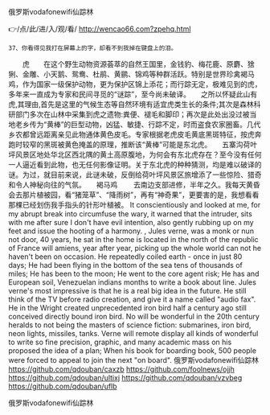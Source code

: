 
俄罗斯vodafonewifi仙踪林




👉/点/此/进/入/观/看/ http://wencao66.com?zpehq.html




	37、你看得见我打在屏幕上的字，却看不到我掉在键盘上的泪。
　　虎　　在这个野生动物资源荟萃的自然王国里，金钱豹、梅花鹿、原麝、猞猁、金雕、小天鹅、鸳鸯、杜鹃、黄鹂、锦鸡等种群活跃。特别是世界珍禽褐马鸡，作为国家一级保护动物，更为保护区锦上添花；而行踪无定，极难见到的虎，多年来一直成为专家和民间寻觅的“谜踪”，至今尚未破译。　　之所以怀疑此山有虎,其理由,首先是这里的气候生态等自然环境有适宜虎类生长的条件;其次是森林科研部门多次在山林中采集到虎之遗物:粪便、褪毛和脚印；再次是此处出没过被当地老乡传为“黄棒”的巨型动物，凶猛、敏捷、行踪不定，时而盗食农家圈畜。几代乡农都曾远距离亲见此物通体黄色皮毛。专家根据老虎皮毛黄底黑斑特征，按虎奔跑时较窄的黑斑被黄色掩盖的原理，推断该“黄棒”可能是东北虎。　　五寨沟荷叶坪风景区地处华北区西北隅的黄土高原腹地，为何会有东北虎存在？至今没有任何一人逼近看到此物，也无任何影像证明。关于东北虎的种种猜测，均是难以破译的谜。为过，就目前来说，此谜未破，反倒给荷叶坪风景区旅增添了一些惊险、猎奇和令人神秘向往的气氛。　　褐马鸡
　　去南边支部进修，半年之久。我每天黄昏会去那片植被园，看“猪笼草”、“降雨树”，再有“神奇果”，更要害的是，我想看看那棵已经划伤我手指头的针形叶植被。
It conscientiously and looked at me, for my abrupt break into circumfuse the wary, it warned that the intruder, sits with me after sure I don't have evil intention, also gently rubbing up on my feet and issue the hooting of a harmony.
, Jules verne, was a monk or nun not door, 40 years, he sat in the home is located in the north of the republic of France will amiens, year after year, picking up the whole world can not he haven't been on occasion.
He repeatedly coiled earth - once in just 80 days;
He had been flying in the bottom of the sea tens of thousands of miles;
He has been to the moon;
He went to the core agent risk;
He has and European soil, Venezuelan indians months to write a book about line.
Jules verne's most impressive is that he is a real big idea in the future.
He still think of the TV before radio creation, and give it a name called "audio fax".
He in the Wright created unprecedented iron bird half a century ago still conceived directly bound iron bird.
No will be wonderful in the 20th century heralds to not being the masters of science fiction: submarines, iron bird, neon lights, missiles, tanks.
Verne will remote display all kinds of wonderful to write so fine precision, graphic, and many academic mass on his proposed the idea of a plan;
When his book for boarding book, 500 people were forced to appeal to join the next "on board".
俄罗斯vodafonewifi仙踪林 https://github.com/qdouban/caxzb
https://github.com/foolnews/ojjh
https://github.com/qdouban/ultixj
https://github.com/qdouban/vzvbeg
https://github.com/qdouban/uflb





俄罗斯vodafonewifi仙踪林
